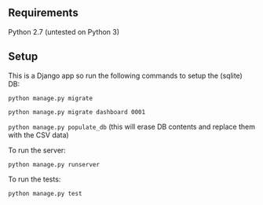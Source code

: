 Requirements
---

Python 2.7 (untested on Python 3)

Setup
---

This is a Django app so run the following commands to setup the (sqlite) DB:

```python manage.py migrate```


```python manage.py migrate dashboard 0001```


```python manage.py populate_db``` (this will erase DB contents and replace them with the CSV data)


To run the server:

```python manage.py runserver```


To run the tests:

```python manage.py test```

